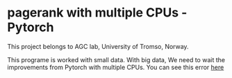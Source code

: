 # pagerank with multiple CPUs - Pytorch

This project belongs to AGC lab, University of Tromso, Norway. 

This programe is worked with small data. With big data, We need to wait the improvements from Pytorch with multiple CPUs. 
You can see this error [here](https://discuss.pytorch.org/t/sending-a-bulk-data-by-rpc/84938/17)
